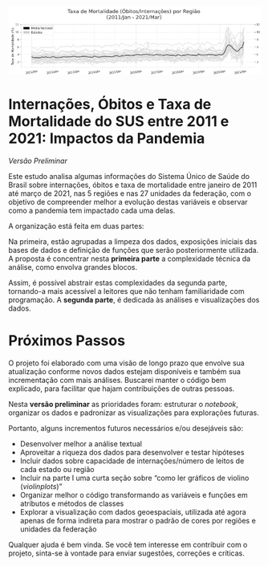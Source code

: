![mortalidade-nacional](img/mortalidade-nacional.png)

# Internações, Óbitos e Taxa de Mortalidade do SUS entre 2011 e 2021: Impactos da Pandemia

*Versão Preliminar*

Este estudo analisa algumas informações do Sistema Único de Saúde do Brasil sobre internações, óbitos e taxa de mortalidade entre janeiro de 2011 até março de 2021, nas 5 regiões e nas 27 unidades da federação, com o objetivo de compreender melhor a evolução destas variáveis e observar como a pandemia tem impactado cada uma delas.

A organização está feita em duas partes:

Na primeira, estão agrupadas a limpeza dos dados, exposições iniciais das bases de dados e definição de funções que serão posteriormente utilizada. A proposta é concentrar nesta **primeira parte** a complexidade técnica da análise, como envolva grandes blocos. 

Assim, é possível abstrair estas complexidades da segunda parte, tornando-a mais acessível a leitores que não tenham familiaridade com programação. A **segunda parte**, é dedicada às análises e visualizações dos dados.

# Próximos Passos

O projeto foi elaborado com uma visão de longo prazo que envolve sua atualização conforme novos dados estejam disponíveis e também sua incrementação com mais análises. Buscarei manter o código bem explicado, para facilitar que hajam contribuições de outras pessoas.

Nesta **versão preliminar** as prioridades foram: estruturar o *notebook*, organizar os dados e padronizar as visualizações para explorações futuras.

Portanto, alguns incrementos futuros necessários e/ou desejáveis são:

- Desenvolver melhor a análise textual
- Aproveitar a riqueza dos dados para desenvolver e testar hipóteses
- Incluir dados sobre capacidade de internações/número de leitos de cada estado ou região
- Incluir na parte I uma curta seção sobre “como ler gráficos de violino (*violinplots*)”
- Organizar melhor o código transformando as variáveis e funções em atributos e métodos de classes
- Explorar a visualização com dados geoespaciais, utilizada até agora apenas de forma indireta para mostrar o padrão de cores por regiões e unidades da federação

Qualquer ajuda é bem vinda. Se você tem interesse em contribuir com o projeto, sinta-se à vontade para enviar sugestões, correções e críticas.
